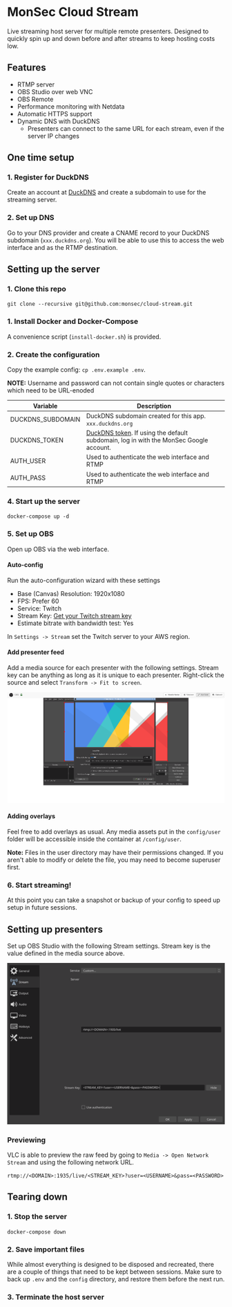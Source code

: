 # MonSec Cloud Stream

Live streaming host server for multiple remote presenters. Designed to quickly spin up and down before and after streams to keep hosting costs low.

## Features
- RTMP server
- OBS Studio over web VNC
- OBS Remote
- Performance monitoring with Netdata
- Automatic HTTPS support
- Dynamic DNS with DuckDNS
  - Presenters can connect to the same URL for each stream, even if the server IP changes

## One time setup

### 1. Register for DuckDNS
Create an account at [DuckDNS](https://www.duckdns.org) and create a subdomain to use for the streaming server.

### 2. Set up DNS
Go to your DNS provider and create a CNAME record to your DuckDNS subdomain (`xxx.duckdns.org`). You will be able to use this to access the web interface and as the RTMP destination.

## Setting up the server

### 1. Clone this repo
```
git clone --recursive git@github.com:monsec/cloud-stream.git
```

### 1. Install Docker and Docker-Compose
A convenience script (`install-docker.sh`) is provided.

### 2. Create the configuration
Copy the example config: `cp .env.example .env`.

**NOTE:** Username and password can not contain single quotes or characters which need to be URL-enoded

| Variable | Description |
|----------|-------------|
| DUCKDNS_SUBDOMAIN | DuckDNS subdomain created for this app. `xxx.duckdns.org` |
| DUCKDNS_TOKEN | [DuckDNS token](https://www.duckdns.org/domains). If using the default subdomain, log in with the MonSec Google account. |
| AUTH_USER | Used to authenticate the web interface and RTMP |
| AUTH_PASS | Used to authenticate the web interface and RTMP |

### 4. Start up the server
```
docker-compose up -d
```

### 5. Set up OBS

Open up OBS via the web interface.

#### Auto-config
Run the auto-configuration wizard with these settings
- Base (Canvas) Resolution: 1920x1080
- FPS: Prefer 60
- Service: Twitch
- Stream Key: [Get your Twitch stream key](https://www.twitch.tv/broadcast/dashboard/streamkey)
- Estimate bitrate with bandwidth test: Yes

In `Settings -> Stream` set the Twitch server to your AWS region.

#### Add presenter feed

Add a media source for each presenter with the following settings. Stream key can be anything as long as it is unique to each presenter. Right-click the source and select `Transform -> Fit to screen`.

![](resources/obs_presenter_source.png)

#### Adding overlays
Feel free to add overlays as usual. Any media assets put in the `config/user` folder will be accessible inside the container at `/config/user`.

**Note:** Files in the user directory may have their permissions changed. If you aren't able to modify or delete the file, you may need to become superuser first.

### 6. Start streaming!
At this point you can take a snapshot or backup of your config to speed up setup in future sessions.

## Setting up presenters

Set up OBS Studio with the following Stream settings. Stream key is the value defined in the media source above.

![](resources/obs_presenter_settings.png)

### Previewing

VLC is able to preview the raw feed by going to `Media -> Open Network Stream` and using the following network URL.
```
rtmp://<DOMAIN>:1935/live/<STREAM_KEY>?user=<USERNAME>&pass=<PASSWORD>
```

## Tearing down

### 1. Stop the server
```
docker-compose down
```

### 2. Save important files
While almost everything is designed to be disposed and recreated, there are a couple of things that need to be kept between sessions. Make sure to back up `.env` and the `config` directory, and restore them before the next run.

### 3. Terminate the host server